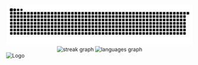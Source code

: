 
<picture>
  <source media="(prefers-color-scheme: dark)" srcset="https://raw.githubusercontent.com/rafidrahman1/rafidrahman1/output/snake-dark.svg" />
  <source media="(prefers-color-scheme: light)" srcset="https://raw.githubusercontent.com/rafidrahman1/rafidrahman1/output/snake-light.svg" />
  <img alt="github-snake" src="https://raw.githubusercontent.com/rafidrahman1/rafidrahman1/output/snake-dark.svg" />
</picture>

<div align="center">
<picture>
  <source media="(prefers-color-scheme: dark)" srcset="https://streak-stats.demolab.com?user=rafidrahman1&locale=en&mode=daily&theme=dracula&hide_border=true&border_radius=5" />
  <source media="(prefers-color-scheme: light)" srcset="https://streak-stats.demolab.com?user=rafidrahman1&locale=en&mode=daily&theme=default&hide_border=true&border_radius=5" />
  <img src="https://streak-stats.demolab.com?user=rafidrahman1&locale=en&mode=daily&theme=default&hide_border=true&border_radius=5" height="150" alt="streak graph" />
</picture>
<picture>
  <source media="(prefers-color-scheme: dark)" srcset="https://github-readme-stats.vercel.app/api/top-langs?username=rafidrahman1&locale=en&hide_title=false&layout=compact&card_width=320&langs_count=5&theme=dracula&hide_border=true" />
  <source media="(prefers-color-scheme: light)" srcset="https://github-readme-stats.vercel.app/api/top-langs?username=rafidrahman1&locale=en&hide_title=false&layout=compact&card_width=320&langs_count=5&theme=default&hide_border=true" />
  <img src="https://github-readme-stats.vercel.app/api/top-langs?username=rafidrahman1&locale=en&hide_title=false&layout=compact&card_width=300&langs_count=5&theme=default&hide_border=true" height="150" alt="languages graph" />
    
</picture>
 </div>
<div align="start">
  <img src="https://duolingo-stats-card.vercel.app/api?username=rafidrahman1&sort=xp" alt="Logo" width="300" height="150">


</div>
<!-- BEGIN YOUTUBE-CARDS -->

<!-- END YOUTUBE-CARDS -->

